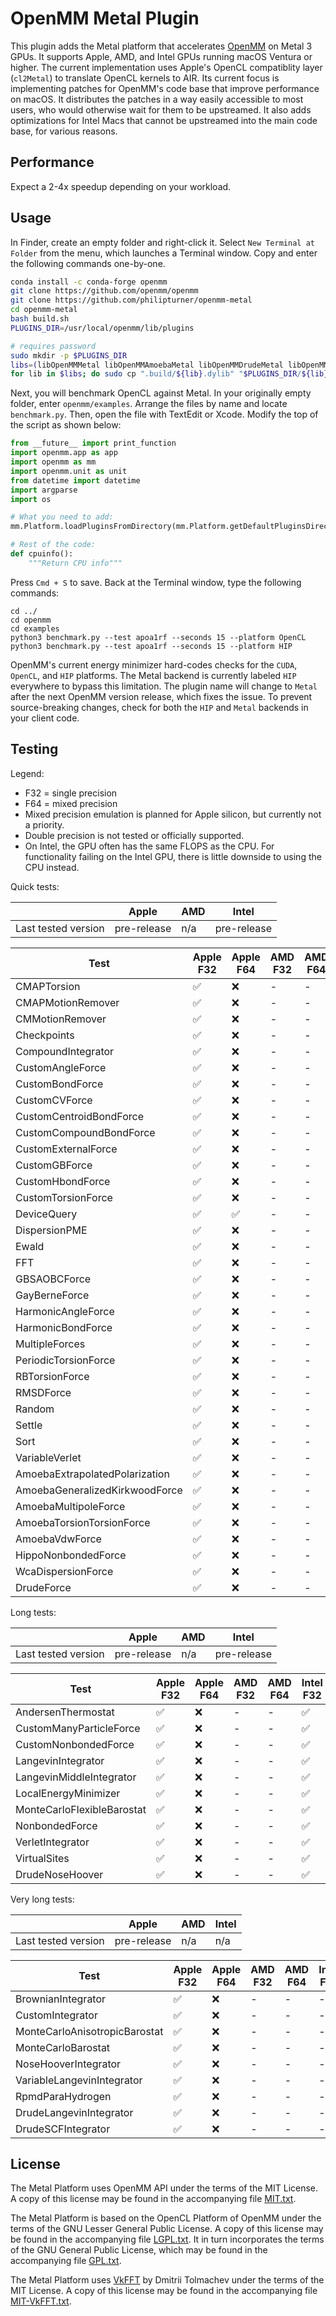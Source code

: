 # OpenMM Metal Plugin

This plugin adds the Metal platform that accelerates [OpenMM](https://openmm.org) on Metal 3 GPUs. It supports Apple, AMD, and Intel GPUs running macOS Ventura or higher. The current implementation uses Apple's OpenCL compatiblity layer (`cl2Metal`) to translate OpenCL kernels to AIR. Its current focus is implementing patches for OpenMM's code base that improve performance on macOS. It distributes the patches in a way easily accessible to most users, who would otherwise wait for them to be upstreamed. It also adds optimizations for Intel Macs that cannot be upstreamed into the main code base, for various reasons.

<!--
> \* The current version supports macOS Monterey. Ventura will only be required after the transition to Metal.

The Metal plugin will eventually transition kernels directly to the Metal API. Doing so enables optimizations like SIMD-group reductions and indirect command buffers, but removes double precision support on AMD GPUs. Before the transition, `double` and/or `mixed` precision will be deactivated. The plugin will eventually use [double-single FP64 emulation](https://andrewthall.org/papers/df64_qf128.pdf) to bring back `mixed`, this time supporting all GPUs.

Another goal is to support machine learning potentials, similar to [openmm-torch](https://github.com/openmm/openmm-torch). This repository should provide a more direct pathway to [MPSGraph](https://developer.apple.com/documentation/metalperformanceshadersgraph), the high-level MLIR compiler harnessed by tensorflow-metal and PyTorch. The plugin should create API (e.g. `MPSGraphForce`) for extracting the `MTLBuffer` backing an OpenMM class. The API should also facilitate construction of `MPSGraphTensor` and `MPSGraphTensorData` instances from the buffer. The ML potential (written in C++) should be made accessible from Swift - the language for using MPSGraph. Swift code will access all other OpenMM APIs through [PythonKit](https://github.com/pvieito/PythonKit).
-->

## Performance

Expect a 2-4x speedup depending on your workload.

## Usage

In Finder, create an empty folder and right-click it. Select `New Terminal at Folder` from the menu, which launches a Terminal window. Copy and enter the following commands one-by-one.

```bash
conda install -c conda-forge openmm
git clone https://github.com/openmm/openmm
git clone https://github.com/philipturner/openmm-metal
cd openmm-metal
bash build.sh
PLUGINS_DIR=/usr/local/openmm/lib/plugins

# requires password
sudo mkdir -p $PLUGINS_DIR
libs=(libOpenMMMetal libOpenMMAmoebaMetal libOpenMMDrudeMetal libOpenMMRPMDMetal)
for lib in $libs; do sudo cp ".build/${lib}.dylib" "$PLUGINS_DIR/${lib}.dylib"; done
```

Next, you will benchmark OpenCL against Metal. In your originally empty folder, enter `openmm/examples`. Arrange the files by name and locate `benchmark.py`. Then, open the file with TextEdit or Xcode. Modify the top of the script as shown below:

```python
from __future__ import print_function
import openmm.app as app
import openmm as mm
import openmm.unit as unit
from datetime import datetime
import argparse
import os

# What you need to add:
mm.Platform.loadPluginsFromDirectory(mm.Platform.getDefaultPluginsDirectory())

# Rest of the code:
def cpuinfo():
    """Return CPU info"""
```

Press `Cmd + S` to save. Back at the Terminal window, type the following commands:

```
cd ../
cd openmm
cd examples
python3 benchmark.py --test apoa1rf --seconds 15 --platform OpenCL
python3 benchmark.py --test apoa1rf --seconds 15 --platform HIP
```

OpenMM's current energy minimizer hard-codes checks for the `CUDA`, `OpenCL`, and `HIP` platforms. The Metal backend is currently labeled `HIP` everywhere to bypass this limitation. The plugin name will change to `Metal` after the next OpenMM version release, which fixes the issue. To prevent source-breaking changes, check for both the `HIP` and `Metal` backends in your client code.

## Testing

Legend:
- F32 = single precision
- F64 = mixed precision
- Mixed precision emulation is planned for Apple silicon, but currently not a priority.
- Double precision is not tested or officially supported.
- On Intel, the GPU often has the same FLOPS as the CPU. For functionality failing on the Intel GPU, there is little downside to using the CPU instead.


<!--

For reference: ✅
For reference: ❌

-->

Quick tests:

|                     | Apple | AMD | Intel |
| ------------------- | ----- | --- | ----- |
| Last tested version | pre-release   | n/a | pre-release   |

| Test                           | Apple F32 | Apple F64 | AMD F32 | AMD F64 | Intel F32 | Intel F64 |
| ------------------------------ | ----------- | ----------- | --------- | --------- | ----------- | ----------- |
| CMAPTorsion                    | ✅           | ❌           | -         | -         | ✅           | ❌           |
| CMAPMotionRemover              | ✅           | ❌           | -         | -         | ✅           | ❌           |
| CMMotionRemover                | ✅           | ❌           | -         | -         | ✅           | ❌           |
| Checkpoints                    | ✅           | ❌           | -         | -         | ✅           | ❌           |
| CompoundIntegrator             | ✅           | ❌           | -         | -         | ✅           | ❌           |
| CustomAngleForce               | ✅           | ❌           | -         | -         | ✅           | ❌           |
| CustomBondForce                | ✅           | ❌           | -         | -         | ✅           | ❌           |
| CustomCVForce                  | ✅           | ❌           | -         | -         | ✅           | ❌           |
| CustomCentroidBondForce        | ✅           | ❌           | -         | -         | ✅           | ❌           |
| CustomCompoundBondForce        | ✅           | ❌           | -         | -         | ✅           | ❌           |
| CustomExternalForce            | ✅           | ❌           | -         | -         | ✅           | ❌           |
| CustomGBForce                  | ✅           | ❌           | -         | -         | ✅           | ❌           |
| CustomHbondForce               | ✅           | ❌           | -         | -         | ✅           | ❌           |
| CustomTorsionForce             | ✅           | ❌           | -         | -         | ✅           | ❌           |
| DeviceQuery                    | ✅           | ✅           | -         | -         | ✅           | ✅           |
| DispersionPME                  | ✅           | ❌           | -         | -         | ❌           | ❌           |
| Ewald                          | ✅           | ❌           | -         | -         | ❌           | ❌           |
| FFT                            | ✅           | ❌           | -         | -         | ❌           | ❌           |
| GBSAOBCForce                   | ✅           | ❌           | -         | -         | ✅           | ❌           |
| GayBerneForce                  | ✅           | ❌           | -         | -         | ❌           | ❌           |
| HarmonicAngleForce             | ✅           | ❌           | -         | -         | ✅           | ❌           |
| HarmonicBondForce              | ✅           | ❌           | -         | -         | ✅           | ❌           |
| MultipleForces                 | ✅           | ❌           | -         | -         | ✅           | ❌           |
| PeriodicTorsionForce           | ✅           | ❌           | -         | -         | ✅           | ❌           |
| RBTorsionForce                 | ✅           | ❌           | -         | -         | ✅           | ❌           |
| RMSDForce                      | ✅           | ❌           | -         | -         | ✅           | ❌           |
| Random                         | ✅           | ❌           | -         | -         | ✅           | ❌           |
| Settle                         | ✅           | ❌           | -         | -         | ✅           | ❌           |
| Sort                           | ✅           | ❌           | -         | -         | ✅           | ❌           |
| VariableVerlet                 | ✅           | ❌           | -         | -         | ✅           | ❌           |
| AmoebaExtrapolatedPolarization | ✅           | ❌           | -         | -         | ❌           | ❌           |
| AmoebaGeneralizedKirkwoodForce | ✅           | ❌           | -         | -         | ❌           | ❌           |
| AmoebaMultipoleForce           | ✅           | ❌           | -         | -         | ❌           | ❌           |
| AmoebaTorsionTorsionForce      | ✅           | ❌           | -         | -         | ✅           | ❌           |
| AmoebaVdwForce                 | ✅           | ❌           | -         | -         | ✅           | ❌           |
| HippoNonbondedForce            | ✅           | ❌           | -         | -         | ❌           | ❌           |
| WcaDispersionForce             | ✅           | ❌           | -         | -         | ✅           | ❌           |
| DrudeForce                     | ✅           | ❌           | -         | -         | ✅           | ❌           |

Long tests:

|                     | Apple | AMD | Intel |
| ------------------- | ----- | --- | ----- |
| Last tested version | pre-release   | n/a | pre-release   |

| Test                           | Apple F32 | Apple F64 | AMD F32 | AMD F64 | Intel F32 | Intel F64 |
| ------------------------------ | ----------- | ----------- | --------- | --------- | ----------- | ----------- |
| AndersenThermostat             | ✅           | ❌           | -         | -         | ✅           | ❌           |
| CustomManyParticleForce        | ✅           | ❌           | -         | -         | ✅           | ❌           |
| CustomNonbondedForce           | ✅           | ❌           | -         | -         | ✅           | ❌           |
| LangevinIntegrator             | ✅           | ❌           | -         | -         | ✅           | ❌           |
| LangevinMiddleIntegrator       | ✅           | ❌           | -         | -         | ✅           | ❌           |
| LocalEnergyMinimizer           | ✅           | ❌           | -         | -         | ✅           | ❌           |
| MonteCarloFlexibleBarostat     | ✅           | ❌           | -         | -         | ✅           | ❌           |
| NonbondedForce                 | ✅           | ❌           | -         | -         | ✅           | ✅           |
| VerletIntegrator               | ✅           | ❌           | -         | -         | ✅           | ❌           |
| VirtualSites                   | ✅           | ❌           | -         | -         | ✅           | ❌           |
| DrudeNoseHoover                | ✅           | ❌           | -         | -         | ✅           | ❌           |

Very long tests:

|                     | Apple | AMD | Intel |
| ------------------- | ----- | --- | ----- |
| Last tested version | pre-release   | n/a | n/a   |


| Test                           | Apple F32 | Apple F64 | AMD F32 | AMD F64 | Intel F32 | Intel F64 |
| ------------------------------ | ----------- | ----------- | --------- | --------- | ----------- | ----------- |
| BrownianIntegrator             | ✅           | ❌           | -         | -         | -           | -           |
| CustomIntegrator               | ✅           | ❌           | -         | -         | -           | -           |
| MonteCarloAnisotropicBarostat  | ✅           | ❌           | -         | -         | -           | -           |
| MonteCarloBarostat             | ✅           | ❌           | -         | -         | -           | -           |
| NoseHooverIntegrator           | ✅           | ❌           | -         | -         | -           | -           |
| VariableLangevinIntegrator     | ✅           | ❌           | -         | -         | -           | -           |
| RpmdParaHydrogen               | ✅           | ❌           | -         | -         | -           | -           |
| DrudeLangevinIntegrator        | ✅           | ❌           | -         | -         | -           | -           |
| DrudeSCFIntegrator             | ✅           | ❌           | -         | -         | -           | -           |

## License

The Metal Platform uses OpenMM API under the terms of the MIT License.  A copy of this license may
be found in the accompanying file [MIT.txt](licenses/MIT.txt).

The Metal Platform is based on the OpenCL Platform of OpenMM under the terms of the GNU Lesser General
Public License.  A copy of this license may be found in the accompanying file
[LGPL.txt](licenses/LGPL.txt).  It in turn incorporates the terms of the GNU General Public
License, which may be found in the accompanying file [GPL.txt](licenses/GPL.txt).

The Metal Platform uses [VkFFT](https://github.com/DTolm/VkFFT) by Dmitrii Tolmachev under the terms
of the MIT License.  A copy of this license may be found in the accompanying file
[MIT-VkFFT.txt](licenses/MIT-VkFFT.txt).
